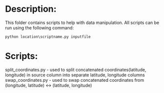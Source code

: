 # **Description:**  
This folder contains scripts to help with data manipulation. All scripts can be run using the following command:  
```
python location\scriptname.py inputfile
```
# **Scripts:**  
split_coordinates.py - used to split concatenated coordinates(latitude, longitude) in source column into separate latitude, longitude columns  
swap_coordinates.py - used to swap concatenated coordinates from (longitude, latitude) <-> (latitude, longitude)  
